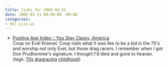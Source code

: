 ```yaml
---
title: links for 2006-03-21
date: 2006-03-21 00:00:00 -08:00
categories:
- del.icio.us
---
```


<ul class="delicious">
	<li>
		<div class="delicious-link"><a href="http://positiveapeindex.blogspot.com/2006/03/you-stay-classy-america.html">Positive Ape Index :: You Stay Classy, America</a></div>
		<div class="delicious-extended">Coop on Evel Knievel. Coop nails what it was like to be a kid in the 70's and worship not only Evel, but those drag racers. I remember when I got Don Prudhomme's signature. I thought I'd died and gone to heaven.</div>
		<div class="delicious-tags">(tags: <a href="http://del.icio.us/torrez/70s">70s</a> <a href="http://del.icio.us/torrez/dragracing">dragracing</a> <a href="http://del.icio.us/torrez/childhood">childhood</a>)</div>
	</li>
</ul>
